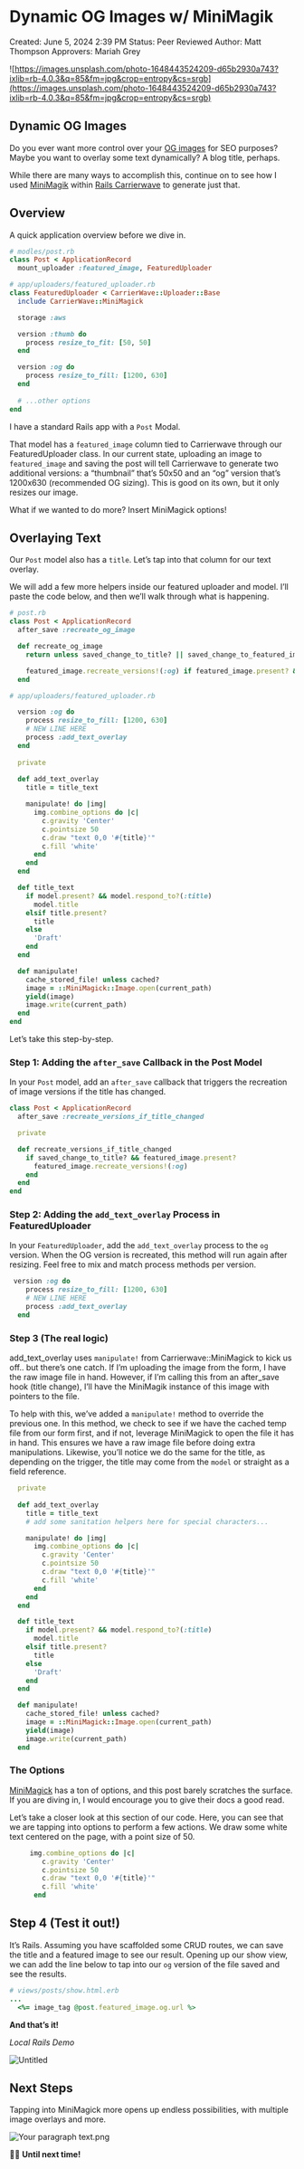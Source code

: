 # Dynamic OG Images w/ MiniMagik

Created: June 5, 2024 2:39 PM
Status: Peer Reviewed
Author: Matt Thompson
Approvers: Mariah Grey

![https://images.unsplash.com/photo-1648443524209-d65b2930a743?ixlib=rb-4.0.3&q=85&fm=jpg&crop=entropy&cs=srgb](https://images.unsplash.com/photo-1648443524209-d65b2930a743?ixlib=rb-4.0.3&q=85&fm=jpg&crop=entropy&cs=srgb)

## Dynamic OG Images

Do you ever want more control over your [OG images](https://ogp.me/) for SEO purposes? Maybe you want to overlay some text dynamically? A blog title, perhaps.

While there are many ways to accomplish this, continue on to see how I used [MiniMagik](https://github.com/minimagick/minimagick) within [Rails Carrierwave](https://github.com/carrierwaveuploader/carrierwave?tab=readme-ov-file#using-minimagick) to generate just that. 

## Overview

A quick application overview before we dive in. 

```ruby
# modles/post.rb
class Post < ApplicationRecord
  mount_uploader :featured_image, FeaturedUploader
```

```ruby
# app/uploaders/featured_uploader.rb
class FeaturedUploader < CarrierWave::Uploader::Base
  include CarrierWave::MiniMagick

  storage :aws

  version :thumb do
    process resize_to_fit: [50, 50]
  end

  version :og do
    process resize_to_fill: [1200, 630]
  end
  
  # ...other options 
end
```

I have a standard Rails app with a `Post` Modal. 

That model has a `featured_image` column tied to Carrierwave through our FeaturedUploader class. In our current state, uploading an image to `featured_image` and saving the post will tell Carrierwave to generate two additional versions: a “thumbnail” that’s 50x50 and an “og” version that’s 1200x630 (recommended OG sizing). This is good on its own, but it only resizes our image. 

What if we wanted to do more? 
Insert MiniMagick options! 

## Overlaying Text

Our `Post` model also has a `title`. Let’s tap into that column for our text overlay. 

We will add a few more helpers inside our featured uploader and model. I’ll paste the code below, and then we’ll walk through what is happening. 

```ruby
# post.rb 
class Post < ApplicationRecord
  after_save :recreate_og_image

  def recreate_og_image
    return unless saved_change_to_title? || saved_change_to_featured_image?

    featured_image.recreate_versions!(:og) if featured_image.present? && title.present?
  end
```

```ruby
# app/uploaders/featured_uploader.rb

  version :og do
    process resize_to_fill: [1200, 630]
    # NEW LINE HERE
    process :add_text_overlay
  end
  
  private 
  
  def add_text_overlay
    title = title_text

    manipulate! do |img|
      img.combine_options do |c|
        c.gravity 'Center'
        c.pointsize 50
        c.draw "text 0,0 '#{title}'"
        c.fill 'white'
      end
    end
  end

  def title_text
    if model.present? && model.respond_to?(:title)
      model.title
    elsif title.present?
      title
    else
      'Draft'
    end
  end

  def manipulate!
    cache_stored_file! unless cached?
    image = ::MiniMagick::Image.open(current_path)
    yield(image)
    image.write(current_path)
  end
end
```

Let’s take this step-by-step. 

### Step 1: Adding the `after_save` Callback in the Post Model

In your `Post` model, add an `after_save` callback that triggers the recreation of image versions if the title has changed.

```ruby
class Post < ApplicationRecord
  after_save :recreate_versions_if_title_changed

  private

  def recreate_versions_if_title_changed
    if saved_change_to_title? && featured_image.present?
      featured_image.recreate_versions!(:og)
    end
  end
end
```

### Step 2: Adding the `add_text_overlay` Process in FeaturedUploader

In your `FeaturedUploader`, add the `add_text_overlay` process to the `og` version. When the OG version is recreated, this method will run again after resizing. Feel free to mix and match process methods per version. 

```ruby
 version :og do
    process resize_to_fill: [1200, 630]
    # NEW LINE HERE
    process :add_text_overlay
  end
```

### **Step 3 (The real logic)**

add_text_overlay uses `manipulate!` from Carrierwave::MiniMagick to kick us off.. but there’s one catch. If I’m uploading the image from the form, I have the raw image file in hand. However, if I’m calling this from an after_save hook (title change), I’ll have the MiniMagik instance of this image with pointers to the file. 

To help with this, we’ve added a `manipulate!` method to override the previous one. In this method, we check to see if we have the cached temp file from our form first, and if not, leverage MiniMagick to open the file it has in hand. This ensures we have a raw image file before doing extra manipulations. Likewise, you’ll notice we do the same for the title, as depending on the trigger, the title may come from the `model` or straight as a field reference. 

```ruby
  private 
  
  def add_text_overlay
    title = title_text
    # add some sanitation helpers here for special characters...

    manipulate! do |img|
      img.combine_options do |c|
        c.gravity 'Center'
        c.pointsize 50
        c.draw "text 0,0 '#{title}'"
        c.fill 'white'
      end
    end
  end

  def title_text
    if model.present? && model.respond_to?(:title)
      model.title
    elsif title.present?
      title
    else
      'Draft'
    end
  end

  def manipulate!
    cache_stored_file! unless cached?
    image = ::MiniMagick::Image.open(current_path)
    yield(image)
    image.write(current_path)
  end
```

### **The Options**

[MiniMagick](https://github.com/minimagick/minimagick) has a ton of options, and this post barely scratches the surface. If you are diving in, I would encourage you to give their docs a good read. 

Let’s take a closer look at this section of our code. Here, you can see that we are tapping into options to perform a few actions. We draw some white text centered on the page, with a point size of 50. 

```ruby
     img.combine_options do |c|
        c.gravity 'Center'
        c.pointsize 50
        c.draw "text 0,0 '#{title}'"
        c.fill 'white'
      end
```

## **Step 4 (Test it out!)**

It’s Rails. Assuming you have scaffolded some CRUD routes, we can save the title and a featured image to see our result. Opening up our show view, we can add the line below to tap into our `og` version of the file saved and see the results.    

```ruby
# views/posts/show.html.erb 
... 
  <%= image_tag @post.featured_image.og.url %>
```

**And that’s it!** 

*Local Rails Demo*

![Untitled](Dynamic%20OG%20Images%20w%20MiniMagik%201fbf25a93f8348b49fb3f43bb5f819b1/Untitled.png)

## Next Steps

Tapping into MiniMagick more opens up endless possibilities, with multiple image overlays and more. 

![Your paragraph text.png](Dynamic%20OG%20Images%20w%20MiniMagik%201fbf25a93f8348b49fb3f43bb5f819b1/Your_paragraph_text.png)

👋🏼 **Until next time!**